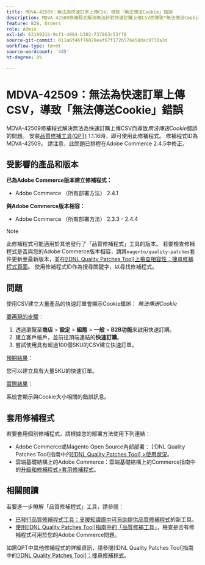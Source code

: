 ```yaml
---
title: MDVA-42509：無法為快速訂單上傳CSV，導致「無法傳送Cookie」錯誤
description: MDVA-42509修補程式解決無法針對快速訂購上傳CSV而導致*無法傳送Cookie*錯誤的問題。 安裝[Quality Patches Tool (QPT)](https://experienceleague.adobe.com/en/docs/commerce-operations/tools/quality-patches-tool/quality-patches-tool-to-self-serve-quality-patches) 1.1.16後，即可使用此修補程式。 修補程式ID為MDVA-42509。 請注意，此問題已排程在Adobe Commerce 2.4.5中修正。
feature: B2B, Orders
role: Admin
exl-id: 6319931b-9cf1-4004-b302-737863c53ff8
source-git-commit: 011a6f46f76029eaf67f172b576e58dac9710a3d
workflow-type: tm+mt
source-wordcount: '445'
ht-degree: 0%

---
```


# MDVA-42509：無法為快速訂單上傳CSV，導致「無法傳送Cookie」錯誤

MDVA-42509修補程式解決無法為快速訂購上傳CSV而導致&#x200B;*無法傳送Cookie*&#x200B;錯誤的問題。 安裝[品質修補工具(QPT)](https://experienceleague.adobe.com/en/docs/commerce-operations/tools/quality-patches-tool/quality-patches-tool-to-self-serve-quality-patches) 1.1.16時，即可使用此修補程式。 修補程式ID為MDVA-42509。 請注意，此問題已排程在Adobe Commerce 2.4.5中修正。

## 受影響的產品和版本

**已為Adobe Commerce版本建立修補程式：**

* Adobe Commerce （所有部署方法） 2.4.1

**與Adobe Commerce版本相容：**

* Adobe Commerce （所有部署方法） 2.3.3 - 2.4.4

>[!NOTE]
>
>此修補程式可能適用於其他發行了「品質修補程式」工具的版本。 若要檢查修補程式是否與您的Adobe Commerce版本相容，請將`magento/quality-patches`套件更新至最新版本，並在[[!DNL Quality Patches Tool]上檢查相容性：搜尋修補程式頁面](https://experienceleague.adobe.com/en/docs/commerce-operations/tools/quality-patches-tool/quality-patches-tool-to-self-serve-quality-patches)。 使用修補程式ID作為搜尋關鍵字，以尋找修補程式。

## 問題

使用CSV建立大量產品的快速訂單會顯示Cookie錯誤： *無法傳送Cookie*

<u>要再現的步驟</u>：

1. 透過瀏覽至&#x200B;**商店** > **設定** > **組態** > **一般** > **B2B功能**&#x200B;來啟用快速訂購。
1. 建立客戶帳戶，並前往頂端連結的&#x200B;**快速訂購**。
1. 嘗試使用具有超過100個SKU的CSV建立快速訂單。

<u>預期結果</u>：

您可以建立具有大量SKU的快速訂單。

<u>實際結果</u>：

系統會顯示與Cookie大小相關的錯誤訊息。

## 套用修補程式

若要套用個別修補程式，請根據您的部署方法使用下列連結：

* Adobe Commerce或Magento Open Source內部部署： [!DNL Quality Patches Tool]指南中的[[!DNL Quality Patches Tool] >使用狀況](/help/tools/quality-patches-tool/usage.md)。
* 雲端基礎結構上的Adobe Commerce：雲端基礎結構上的Commerce指南中的[升級和修補程式>套用修補程式](https://experienceleague.adobe.com/docs/commerce-cloud-service/user-guide/develop/upgrade/apply-patches.html)。

## 相關閱讀

若要進一步瞭解「品質修補程式」工具，請參閱：

* [已發行品質修補程式工具：支援知識庫中可自助提供品質修補程式](https://experienceleague.adobe.com/en/docs/commerce-operations/tools/quality-patches-tool/quality-patches-tool-to-self-serve-quality-patches)的新工具。
* [使用[!DNL Quality Patches Tool]指南中的「品質修補工具」](/help/tools/quality-patches-tool/patches-available-in-qpt/check-patch-for-magento-issue-with-magento-quality-patches.md)，檢查是否有修補程式可用於您的Adobe Commerce問題。

如需QPT中其他修補程式的詳細資訊，請參閱[!DNL Quality Patches Tool]指南中的[[!DNL Quality Patches Tool]：搜尋修補程式](https://experienceleague.adobe.com/tools/commerce-quality-patches/index.html)。
